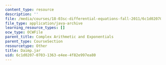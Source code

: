 ```yaml
---
content_type: resource
description: ''
file: /media/courses/18-03sc-differential-equations-fall-2011/6c1d020707031363e4ee4f82e997ea80_Daimp.jar
file_type: application/java-archive
learning_resource_types: []
ocw_type: OCWFile
parent_title: Complex Arithmetic and Exponentials
parent_type: CourseSection
resourcetype: Other
title: Daimp.jar
uid: 6c1d0207-0703-1363-e4ee-4f82e997ea80
---
```

